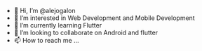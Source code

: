 - 👋 Hi, I’m @alejogalon
- 👀 I’m interested in Web Development and Mobile Development
- 🌱 I’m currently learning Flutter
- 💞️ I’m looking to collaborate on Android and flutter
- 📫 How to reach me ...

<!---
alejogalon/alejogalon is a ✨ special ✨ repository because its `README.md` (this file) appears on your GitHub profile.
You can click the Preview link to take a look at your changes.
--->
